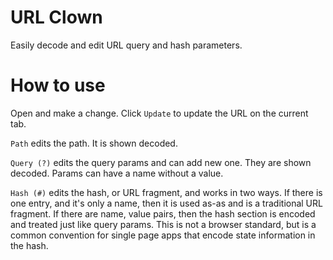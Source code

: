 # URL Clown

Easily decode and edit URL query and hash parameters.

# How to use

Open and make a change. Click `Update` to update the URL on the current tab.

`Path` edits the path. It is shown decoded.

`Query (?)` edits the query params and can add new one. They are shown decoded. Params can have a name without a value.

`Hash (#)` edits the hash, or URL fragment, and works in two ways. If there is one entry, and it's only a name, then it is used as-as and is a traditional URL fragment. If there are name, value pairs, then the hash section is encoded and treated just like query params. This is not a browser standard, but is a common convention for single page apps that encode state information in the hash.
